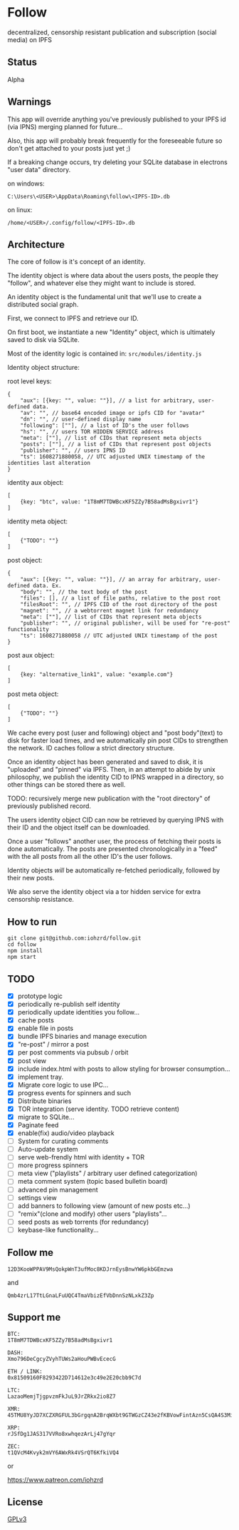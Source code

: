 # Follow

decentralized, censorship resistant publication and subscription (social media) on IPFS

## Status

Alpha

## Warnings

This app will override anything you've previously published to your IPFS id (via IPNS)
merging planned for future...

Also, this app will probably break frequently for the foreseeable future so don't get attached to your posts just yet ;)

If a breaking change occurs, try deleting your SQLite database in electrons "user data" directory.

on windows:

```
C:\Users\<USER>\AppData\Roaming\follow\<IPFS-ID>.db
```

on linux:

```
/home/<USER>/.config/follow/<IPFS-ID>.db
```

## Architecture

The core of follow is it's concept of an identity.

The identity object is where data about the users posts, the people they "follow", and whatever else they might want to include is stored.

An identity object is the fundamental unit that we'll use to create a distributed social graph.

First, we connect to IPFS and retrieve our ID.

On first boot, we instantiate a new "Identity" object, which is ultimately saved to disk via SQLite.

Most of the identity logic is contained in:
`src/modules/identity.js`

Identity object structure:

root level keys:

```
{
    "aux": [{key: "", value: ""}], // a list for arbitrary, user-defined data.
    "av": "", // base64 encoded image or ipfs CID for "avatar"
    "dn": "", // user-defined display name
    "following": [""], // a list of ID's the user follows
    "hs": "", // users TOR HIDDEN SERVICE address
    "meta": [""], // list of CIDs that represent meta objects
    "posts": [""], // a list of CIDs that represent post objects
    "publisher": "", // users IPNS ID
    "ts": 1608271880058, // UTC adjusted UNIX timestamp of the identities last alteration
}
```

identity aux object:

```
[
    {key: "btc", value: "1T8mM7TDWBcxKF5ZZy7B58adMsBgxivr1"}
]
```

identity meta object:

```
[
    {"TODO": ""}
]
```

post object:

```
{
    "aux": [{key: "", value: ""}], // an array for arbitrary, user-defined data. Ex.
    "body": "", // the text body of the post
    "files": [], // a list of file paths, relative to the post root
    "filesRoot": "", // IPFS CID of the root directory of the post
    "magnet": "", // a webtorrent magnet link for redundancy
    "meta": [""], // list of CIDs that represent meta objects
    "publisher": "", // original publisher, will be used for "re-post" functionality
    "ts": 1608271880058 // UTC adjusted UNIX timestamp of the post
}
```

post aux object:

```
[
    {key: "alternative_link1", value: "example.com"}
]
```

post meta object:

```
[
    {"TODO": ""}
]
```

We cache every post (user and following) object and "post body"(text) to disk for faster load times, and we automatically pin post CIDs to strengthen the network. ID caches follow a strict directory structure.

Once an identity object has been generated and saved to disk, it is "uploaded" and "pinned" via IPFS.
Then, in an attempt to abide by unix philosophy, we publish the identity CID to IPNS wrapped in a directory, so other things can be stored there as well.

TODO: recursively merge new publication with the "root directory" of previously published record.

The users identity object CID can now be retrieved by querying IPNS with their ID and the object itself can be downloaded.

Once a user "follows" another user, the process of fetching their posts is done automatically. The posts are presented chronologically in a "feed" with the all posts from all the other ID's the user follows.

Identity objects _will_ be automatically re-fetched periodically, followed by their new posts.

We also serve the identity object via a tor hidden service for extra censorship resistance.

## How to run

```
git clone git@github.com:iohzrd/follow.git
cd follow
npm install
npm start
```

## TODO

- [x] prototype logic
- [x] periodically re-publish self identity
- [x] periodically update identities you follow...
- [x] cache posts
- [x] enable file in posts
- [x] bundle IPFS binaries and manage execution
- [x] "re-post" / mirror a post
- [x] per post comments via pubsub / orbit
- [x] post view
- [x] include index.html with posts to allow styling for browser consumption...
- [x] implement tray.
- [x] Migrate core logic to use IPC...
- [x] progress events for spinners and such
- [x] Distribute binaries
- [x] TOR integration (serve identity. TODO retrieve content)
- [x] migrate to SQLite...
- [x] Paginate feed
- [x] enable(fix) audio/video playback
- [ ] System for curating comments
- [ ] Auto-update system
- [ ] serve web-frendly html with identity + TOR
- [ ] more progress spinners
- [ ] meta view ("playlists" / arbitrary user defined categorization)
- [ ] meta comment system (topic based bulletin board)
- [ ] advanced pin management
- [ ] settings view
- [ ] add banners to following view (amount of new posts etc...)
- [ ] "remix"(clone and modify) other users "playlists"...
- [ ] seed posts as web torrents (for redundancy)
- [ ] keybase-like functionality...

## Follow me

```
12D3KooWPPAV9MsQokpWnT3ufMoc8KDJrnEysBnwYW6pkbGEmzwa
```

and

```
Qmb4zrL17TtLGnaLFuUQC4TmaVbizEfVbDnnSzNLxkZ3Zp
```

## Support me

```
BTC:
1T8mM7TDWBcxKF5ZZy7B58adMsBgxivr1

DASH:
Xmo796DeCgcyZVyhTUWs2aHouPWBvEcecG

ETH / LINK:
0x81509160F8293422D714612e3c49e2E20cbb9C7d

LTC:
LazaoMemjTjgpvzmFkJuL9JrZRkx2io8Z7

XMR:
45TMU8YyJD7XCZXRGFUL3bGrgqnA2BrqWXbt9GTWGzCZ43e2fKBVowFintAzn5CsQA4S3MiHagCk22FP1L3meQJQF94PWE3

XRP:
rJSfDg1JAS317VVRo8xwhqezArLj47gYqr

ZEC:
t1QVcM4Kvyk2mVY6AWxRk4VSrQT6KfkiVQ4
```

or

https://www.patreon.com/iohzrd

## License

[GPLv3](LICENSE)
